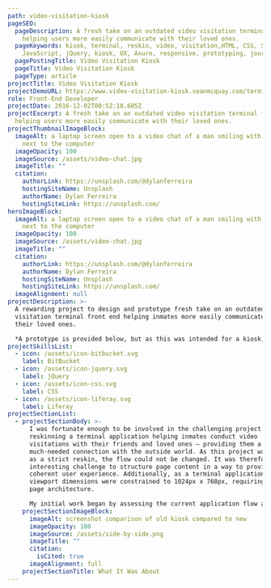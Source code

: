 ```yaml
---
path: video-visitation-kiosk
pageSEO:
  pageDescription: A fresh take on an outdated video visitation terminal front end
    helping users more easily communicate with their loved ones.
  pageKeywords: kisok, terminal, reskin, video, visitation,HTML, CSS, SCSS,
    JavaScript, jQuery, kiosk, UX, Axure, responsive, prototyping, journey map
  pagePostingTitle: Video Visitation Kiosk
  pageTitle: Video Visitation Kiosk
  pageType: article
projectTitle: Video Visitation Kiosk
projectDemoURL: https://www.video-visitation-kiosk.seanmcquay.com/terminal-bezel.htm
role: Front-End Developer
projectDate: 2016-12-02T00:52:18.605Z
projectExcerpt: A fresh take on an outdated video visitation terminal front end
  helping users more easily communicate with their loved ones.
projectThumbnailImageBlock:
  imageAlt: a laptop screen open to a video chat of a man smiling with a book open
    next to the computer
  imageOpacity: 100
  imageSource: /assets/video-chat.jpg
  imageTitle: ""
  citation:
    authorLink: https://unsplash.com/@dylanferreira
    hostingSiteName: Unsplash
    authorName: Dylan Ferreira
    hostingSiteLink: https://unsplash.com/
heroImageBlock:
  imageAlt: a laptop screen open to a video chat of a man smiling with a book open
    next to the computer
  imageOpacity: 100
  imageSource: /assets/video-chat.jpg
  imageTitle: ""
  citation:
    authorLink: https://unsplash.com/@dylanferreira
    authorName: Dylan Ferreira
    hostingSiteName: Unsplash
    hostingSiteLink: https://unsplash.com/
  imageAlignment: null
projectDescription: >-
  A rewarding project to design and prototype fresh take on an outdated video
  visitation terminal front end helping inmates more easily communicate with
  their loved ones.

  *A prototype is provided below, but as this was intended for a kiosk, the viewport dimensions are fixed at 1024px x 768px and vendor prefixed and tested only in Google Chrome – the desired kiosk browser.*
projectSkillsList:
  - icon: /assets/icon-bitbucket.svg
    label: BitBucket
  - icon: /assets/icon-jquery.svg
    label: jQuery
  - icon: /assets/icon-css.svg
    label: CSS
  - icon: /assets/icon-liferay.svg
    label: Liferay
projectSectionList:
  - projectSectionBody: >-
      I was fortunate enough to be involved in the challenging project of
      reskinning a terminal application helping inmates conduct video
      visitations with their friends and loved ones – providing them a
      much-needed connection with the outside world. As this project was slated
      as a strict reskin, the flow could not be changed. It was therefore an
      interesting challenge to structure page content in a way to provide a
      coherent user experience. Additionally, as a terminal application,
      viewport dimensions were constrained to 1024px x 768px, requiring careful
      page architecture.

      My initial work began by assessing the current application flow and understanding any concerns voiced by the users. From this data, I carefully considered the user personas interacting with such an application. I then made changes where possible. Those changes that could not be realized during this simple reskin project, yet would bring significant value, were captured in backlog user stories to ensure resources were devoted to their realization at a later point in time.
    projectSectionImageBlock:
      imageAlt: screenshot comparison of old kiosk compared to new
      imageOpacity: 100
      imageSource: /assets/side-by-side.png
      imageTitle: ""
      citation:
        isCited: true
      imageAlignment: full
    projectSectionTitle: What It Was About
---
```

